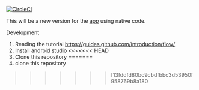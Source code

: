 [![CircleCI](https://circleci.com/gh/filipesperandio/AndroidSimpleTasks.svg?style=svg)](https://circleci.com/gh/filipesperandio/AndroidSimpleTasks)

This will be a new version for the [app](https://play.google.com/store/apps/details?id=com.filipesperandio.simpletasksprod) using native code.

Development

1. Reading the tutorial https://guides.github.com/introduction/flow/
2. Install android studio
<<<<<<< HEAD
3. Clone this repository
=======
3. clone this repository
>>>>>>> f13fddfd80bc9cbdfbbc3d53950f958769b8a180


